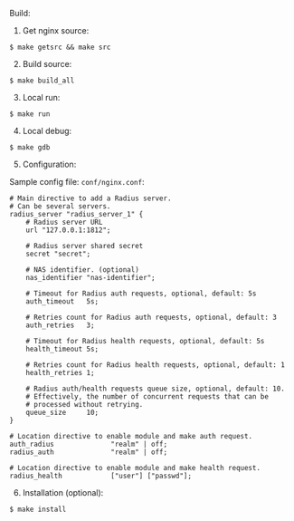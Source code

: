 
Build:

1. Get nginx source:

```
$ make getsrc && make src
```

2. Build source:

```
$ make build_all
```

3. Local run:

```
$ make run
```

4. Local debug:

```
$ make gdb
```

5. Configuration:

Sample config file: `conf/nginx.conf`:

```
# Main directive to add a Radius server.
# Can be several servers.
radius_server "radius_server_1" {
    # Radius server URL
    url "127.0.0.1:1812";

    # Radius server shared secret
    secret "secret";

    # NAS identifier. (optional)
    nas_identifier "nas-identifier";

    # Timeout for Radius auth requests, optional, default: 5s
    auth_timeout   5s;

    # Retries count for Radius auth requests, optional, default: 3
    auth_retries   3;

    # Timeout for Radius health requests, optional, default: 5s
    health_timeout 5s;

    # Retries count for Radius health requests, optional, default: 1
    health_retries 1;

    # Radius auth/health requests queue size, optional, default: 10.
    # Effectively, the number of concurrent requests that can be
    # processed without retrying.
    queue_size     10;
}

# Location directive to enable module and make auth request.
auth_radius              "realm" | off;
radius_auth              "realm" | off;

# Location directive to enable module and make health request.
radius_health            ["user"] ["passwd"];
```

6. Installation (optional):

```
$ make install
```
